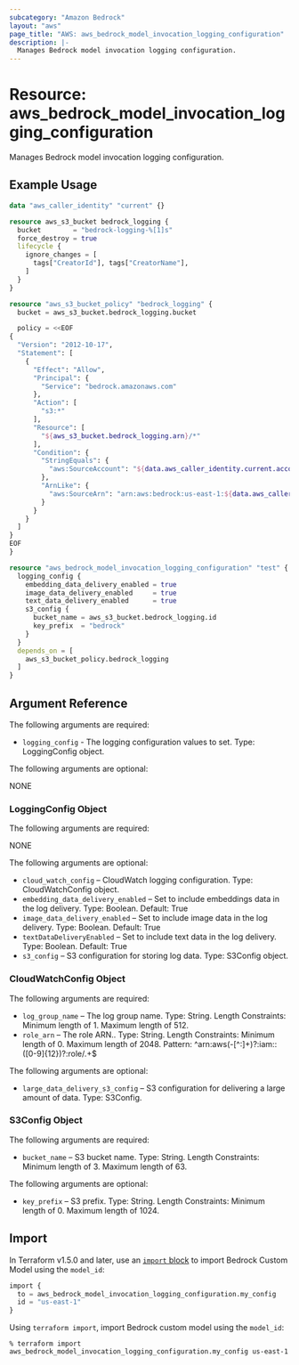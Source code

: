 ```yaml
---
subcategory: "Amazon Bedrock"
layout: "aws"
page_title: "AWS: aws_bedrock_model_invocation_logging_configuration"
description: |-
  Manages Bedrock model invocation logging configuration.
---
```


# Resource: aws_bedrock_model_invocation_logging_configuration

Manages Bedrock model invocation logging configuration.

## Example Usage

```terraform
data "aws_caller_identity" "current" {}

resource aws_s3_bucket bedrock_logging {
  bucket        = "bedrock-logging-%[1]s"
  force_destroy = true
  lifecycle {
    ignore_changes = [
      tags["CreatorId"], tags["CreatorName"],
    ]
  }
}

resource "aws_s3_bucket_policy" "bedrock_logging" {
  bucket = aws_s3_bucket.bedrock_logging.bucket

  policy = <<EOF
{
  "Version": "2012-10-17",
  "Statement": [
    {
      "Effect": "Allow",
      "Principal": {
        "Service": "bedrock.amazonaws.com"
      },
      "Action": [
        "s3:*"
      ],
      "Resource": [
        "${aws_s3_bucket.bedrock_logging.arn}/*"
      ],
      "Condition": {
        "StringEquals": {
          "aws:SourceAccount": "${data.aws_caller_identity.current.account_id}"
        },
        "ArnLike": {
          "aws:SourceArn": "arn:aws:bedrock:us-east-1:${data.aws_caller_identity.current.account_id}:*"
        }
      }
    }
  ]
}
EOF
}

resource "aws_bedrock_model_invocation_logging_configuration" "test" {
  logging_config {
    embedding_data_delivery_enabled = true
    image_data_delivery_enabled     = true
    text_data_delivery_enabled      = true
    s3_config {
      bucket_name = aws_s3_bucket.bedrock_logging.id
      key_prefix  = "bedrock"
    }
  }
  depends_on = [
    aws_s3_bucket_policy.bedrock_logging
  ]
}
```

## Argument Reference

The following arguments are required:

* `logging_config` - The logging configuration values to set. Type: LoggingConfig object.

The following arguments are optional:

NONE

### LoggingConfig Object

The following arguments are required:

NONE

The following arguments are optional:

* `cloud_watch_config` – CloudWatch logging configuration. Type: CloudWatchConfig object.
* `embedding_data_delivery_enabled` – Set to include embeddings data in the log delivery. Type: Boolean. Default: True
* `image_data_delivery_enabled` – Set to include image data in the log delivery. Type: Boolean. Default: True
* `textDataDeliveryEnabled` – Set to include text data in the log delivery. Type: Boolean. Default: True
* `s3_config` – S3 configuration for storing log data. Type: S3Config object.

### CloudWatchConfig Object

The following arguments are required:

* `log_group_name` – The log group name. Type: String. Length Constraints: Minimum length of 1. Maximum length of 512.
* `role_arn` – The role ARN.. Type: String. Length Constraints: Minimum length of 0. Maximum length of 2048. Pattern: ^arn:aws(-[^:]+)?:iam::([0-9]{12})?:role/.+$

The following arguments are optional:

* `large_data_delivery_s3_config` – S3 configuration for delivering a large amount of data. Type: S3Config.

### S3Config Object

The following arguments are required:

* `bucket_name` – S3 bucket name. Type: String. Length Constraints: Minimum length of 3. Maximum length of 63.

The following arguments are optional:

* `key_prefix` – S3 prefix. Type: String. Length Constraints: Minimum length of 0. Maximum length of 1024.

## Import

In Terraform v1.5.0 and later, use an [`import` block](https://developer.hashicorp.com/terraform/language/import) to import Bedrock Custom Model using the `model_id`:

```terraform
import {
  to = aws_bedrock_model_invocation_logging_configuration.my_config
  id = "us-east-1"
}
```

Using `terraform import`, import Bedrock custom model using the `model_id`:

```console
% terraform import aws_bedrock_model_invocation_logging_configuration.my_config us-east-1
```
